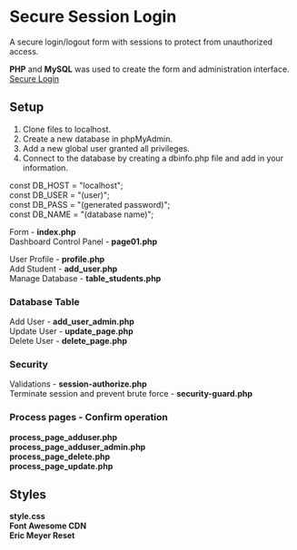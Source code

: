 # Secure Session Login

<p> A secure login/logout form with sessions to protect from unauthorized access.

<b>PHP</b> and <b>MySQL</b> was used to create the form and administration interface. <a href="kwignes.htpwebdesign.ca/session_login">Secure Login</a></p>

## Setup

1. Clone files to localhost.<br>
2. Create a new database in phpMyAdmin.<br>
2. Add a new global user granted all privileges.<br>
3. Connect to the database by creating a dbinfo.php file and add in your information.

const DB_HOST = "localhost";			
const DB_USER = "(user)";<br>
const DB_PASS = "(generated password)";<br>
const DB_NAME = "(database name)";	

Form - <b>index.php</b><br>
Dashboard Control Panel - <b>page01.php</b>

User Profile - <b>profile.php</b><br>
Add Student - <b>add_user.php</b><br>
Manage Database - <b>table_students.php</b>

### Database Table

Add User - <b>add_user_admin.php</b><br>
Update User - <b>update_page.php</b><br>
Delete User - <b>delete_page.php</b>

### Security

Validations - <b>session-authorize.php</b><br>
Terminate session and prevent brute force - <b>security-guard.php</b>

### Process pages - Confirm operation

<b>process_page_adduser.php</b><br>
<b>process_page_adduser_admin.php</b><br>
<b>process_page_delete.php</b><br>
<b>process_page_update.php</b>

<h2>Styles</h2>

<b>style.css<br>
Font Awesome CDN<br>
Eric Meyer Reset
